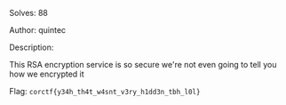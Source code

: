 Solves: 88

Author: quintec

Description:

This RSA encryption service is so secure we're not even going to tell you how we encrypted it

Flag: `corctf{y34h_th4t_w4snt_v3ry_h1dd3n_tbh_l0l}`
